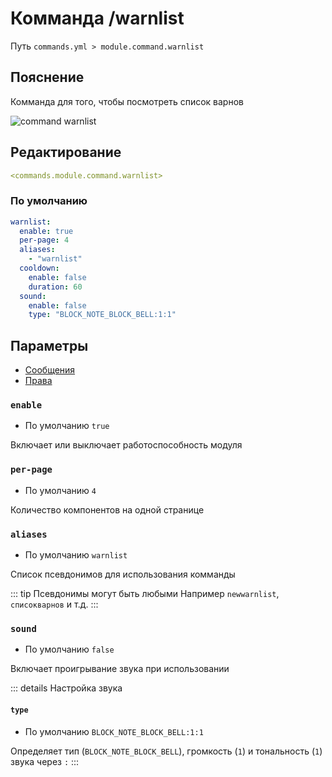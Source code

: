 # Комманда /warnlist
Путь `commands.yml > module.command.warnlist`

## Пояснение
Комманда для того, чтобы посмотреть список варнов

![command warnlist](/commandwarnlist.png)

## Редактирование
```yaml
<commands.module.command.warnlist>
```

### По умолчанию
```yaml
warnlist:
  enable: true
  per-page: 4
  aliases:
    - "warnlist"
  cooldown:
    enable: false
    duration: 60
  sound:
    enable: false
    type: "BLOCK_NOTE_BLOCK_BELL:1:1"
```

## Параметры

- [Сообщения](/en/messages/ru_ru/module/command/warnlist/)
- [Права](/en/permissions/module/command/warnlist/)

### `enable`
- По умолчанию `true`

Включает или выключает работоспособность модуля

### `per-page`
- По умолчанию `4`

Количество компонентов на одной странице

### `aliases`
- По умолчанию `warnlist`

Список псевдонимов для использования комманды

::: tip Псевдонимы могут быть любыми
Например `newwarnlist`, `списокварнов` и т.д.
:::

### `sound`
- По умолчанию `false`

Включает проигрывание звука при использовании

::: details Настройка звука
#### `type`
- По умолчанию `BLOCK_NOTE_BLOCK_BELL:1:1`

Определяет тип (`BLOCK_NOTE_BLOCK_BELL`), громкость (`1`) и тональность (`1`) звука через `:`
:::